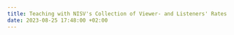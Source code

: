 ```yaml
---
title: Teaching with NISV's Collection of Viewer- and Listeners' Rates
date: 2023-08-25 17:48:00 +02:00
---
```


